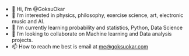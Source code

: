 - 👋 Hi, I’m @GoksuOkar
- 👀 I’m interested in physics, philosophy, exercise science, art, electronic music and AI.
- 🌱 I’m currently learning probability and statistics, Python, Data Science
- 💞️ I’m looking to collaborate on Machine learning and Data analysis projects.
- 📫 How to reach me best is email at me@goksuokar.com

<!---
GoksuOkar/GoksuOkar is a ✨ special ✨ repository because its `README.md` (this file) appears on your GitHub profile.
You can click the Preview link to take a look at your changes.
--->
